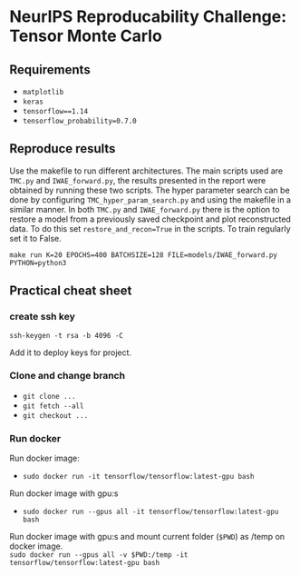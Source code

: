 # NeurIPS Reproducability Challenge: Tensor Monte Carlo

## Requirements
* ```matplotlib```
* ```keras```
* ```tensorflow==1.14```
* ```tensorflow_probability=0.7.0```


## Reproduce results
Use the makefile to run different architectures. The main scripts used are ```TMC.py``` and ```IWAE_forward.py```, the results presented in the report were obtained by running these two scripts. The hyper parameter search can be done by configuring ```TMC_hyper_param_search.py``` and using the makefile in a similar manner. In both ```TMC.py``` and ```IWAE_forward.py``` there is the option to restore a model from a previously saved checkpoint and plot reconstructed data. To do this set ```restore_and_recon=True``` in the scripts. To train regularly set it to False.

```make run K=20 EPOCHS=400 BATCHSIZE=128 FILE=models/IWAE_forward.py PYTHON=python3```

## Practical cheat sheet

### create ssh key
```ssh-keygen -t rsa -b 4096 -C```

Add it to deploy keys for project. 

### Clone and change branch
- ```git clone ...```
- ```git fetch --all```
- ```git checkout ...```

### Run docker
Run docker image:    
- ```sudo docker run -it tensorflow/tensorflow:latest-gpu bash```

Run docker image with gpu:s    
- ```sudo docker run --gpus all -it tensorflow/tensorflow:latest-gpu bash```

Run docker image with gpu:s and mount current folder (```$PWD```) as /temp on docker image.    
```sudo docker run --gpus all -v $PWD:/temp -it tensorflow/tensorflow:latest-gpu bash```
